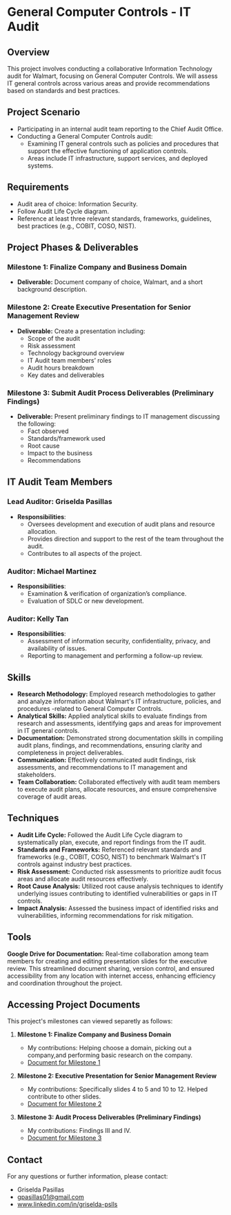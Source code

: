 # General Computer Controls - IT Audit

## Overview
This project involves conducting a collaborative Information Technology audit for Walmart, focusing on General Computer Controls. We will assess IT general controls across various areas and provide recommendations based on standards and best practices.

## Project Scenario
- Participating in an internal audit team reporting to the Chief Audit Office.
- Conducting a General Computer Controls audit:
  - Examining IT general controls such as policies and procedures that support the effective functioning of application controls.
  - Areas include IT infrastructure, support services, and deployed systems.

## Requirements
- Audit area of choice: Information Security.
- Follow Audit Life Cycle diagram.
- Reference at least three relevant standards, frameworks, guidelines, best practices (e.g., COBIT, COSO, NIST).

## Project Phases & Deliverables
### Milestone 1: Finalize Company and Business Domain
- **Deliverable:** Document company of choice, Walmart, and a short background description.

### Milestone 2: Create Executive Presentation for Senior Management Review
- **Deliverable:** Create a presentation including:
  - Scope of the audit
  - Risk assessment
  - Technology background overview
  - IT Audit team members’ roles
  - Audit hours breakdown
  - Key dates and deliverables

### Milestone 3: Submit Audit Process Deliverables (Preliminary Findings)
- **Deliverable:** Present preliminary findings to IT management discussing the following:
  - Fact observed
  - Standards/framework used
  - Root cause
  - Impact to the business
  - Recommendations

## IT Audit Team Members

### Lead Auditor: Griselda Pasillas
- **Responsibilities**:
  - Oversees development and execution of audit plans and resource allocation.
  - Provides direction and support to the rest of the team throughout the audit.
  - Contributes to all aspects of the project.

### Auditor: Michael Martinez
- **Responsibilities**:
  - Examination & verification of organization’s compliance.
  - Evaluation of SDLC or new development.

### Auditor: Kelly Tan
- **Responsibilities**:
  - Assessment of information security, confidentiality, privacy, and availability of issues.
  - Reporting to management and performing a follow-up review.   

## Skills
- **Research Methodology:** Employed research methodologies to gather and analyze information about Walmart's IT infrastructure, policies, and procedures -related to General Computer Controls.
- **Analytical Skills:** Applied analytical skills to evaluate findings from research and assessments, identifying gaps and areas for improvement in IT general controls.
- **Documentation:** Demonstrated strong documentation skills in compiling audit plans, findings, and recommendations, ensuring clarity and completeness in project deliverables.
- **Communication:** Effectively communicated audit findings, risk assessments, and recommendations to IT management and stakeholders.
- **Team Collaboration:** Collaborated effectively with audit team members to execute audit plans, allocate resources, and ensure comprehensive coverage of audit areas.

## Techniques
- **Audit Life Cycle:** Followed the Audit Life Cycle diagram to systematically plan, execute, and report findings from the IT audit.
- **Standards and Frameworks:** Referenced relevant standards and frameworks (e.g., COBIT, COSO, NIST) to benchmark Walmart's IT controls against industry best practices.
- **Risk Assessment:** Conducted risk assessments to prioritize audit focus areas and allocate audit resources effectively.
- **Root Cause Analysis:** Utilized root cause analysis techniques to identify underlying issues contributing to identified vulnerabilities or gaps in IT controls.
- **Impact Analysis:** Assessed the business impact of identified risks and vulnerabilities, informing recommendations for risk mitigation.

## Tools
**Google Drive for Documentation:** Real-time collaboration among team members for creating and editing presentation slides for the executive review. This streamlined document sharing, version control, and ensured accessibility from any location with internet access, enhancing efficiency and coordination throughout the project.

## Accessing Project Documents

This project's milestones can viewed separetly as follows:

1. **Milestone 1: Finalize Company and Business Domain**
   - My contributions: Helping choose a domain, picking out a company,and performing basic research on the company. 
   - [Document for Milestone 1](https://github.com/gpasillas01/CyberSec-Projects-/raw/main/General%20Computer%20Control%20Audit/Company%20and%20Business%20Domain%20-%20Walmart)

3. **Milestone 2: Executive Presentation for Senior Management Review**
   - My contributions: Specifically slides 4 to 5 and 10 to 12. Helped contribute to other slides. 
   - [Document for Milestone 2](https://github.com/gpasillas01/CyberSec-Projects-/raw/main/General%20Computer%20Control%20Audit/Executive%20Presentation)

5. **Milestone 3: Audit Process Deliverables (Preliminary Findings)**
   - My contributions: Findings III and IV.
   - [Document for Milestone 3](https://github.com/gpasillas01/CyberSec-Projects-/raw/main/General%20Computer%20Control%20Audit/Audit%20Process%20Deliverable)

## Contact
 For any questions or further information, please contact: 
 - Griselda Pasillas
 - gpasillas01@gmail.com
 - www.linkedin.com/in/griselda-pslls
